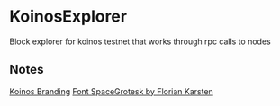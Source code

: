 # KoinosExplorer

Block explorer for koinos testnet that works through rpc calls to nodes

## Notes

[Koinos Branding](https://github.com/koinos/koinos-branding)
[Font SpaceGrotesk by Florian Karsten](https://github.com/floriankarsten/space-grotesk/releases/tag/1.1.6)
